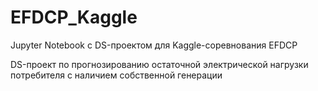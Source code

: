 # EFDCP_Kaggle

Jupyter Notebook с DS-проектом для Kaggle-соревнования EFDCP

DS-проект по прогнозированию остаточной электрической нагрузки 
потребителя с наличием собственной генерации
